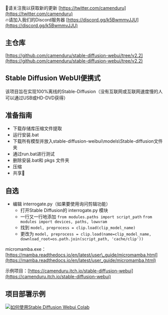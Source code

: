 🐣请关注我以获取新的更新 [https://twitter.com/camenduru](https://twitter.com/camenduru)  
🔥请加入我们的Discord服务器 [https://discord.gg/k5BwmmvJJU](https://discord.gg/k5BwmmvJJU)

## [](https://github.com/camenduru/stable-diffusion-webui-portable#main-repo)主仓库

[https://github.com/camenduru/stable-diffusion-webui/tree/v2.2](https://github.com/camenduru/stable-diffusion-webui/tree/v2.2)

## [](https://github.com/camenduru/stable-diffusion-webui-portable#stable-diffusion-webui-portable)Stable Diffusion WebUI便携式

该项目旨在实现100%离线的Stable-Diffusion（没有互联网或互联网速度慢的人可以通过USB或HD-DVD获得）

## [](https://github.com/camenduru/stable-diffusion-webui-portable#preparation-guide)准备指南

-   下载存储库压缩文件提取
-   运行安装.bat
-   下载所有模型并放入stable-diffusion-weibui\\models\\Stable-diffusion文件夹
-   通过run.bat进行测试
-   删除安装.bat和 pkgs 文件夹
-   压缩
-   共享🎉

## [](https://github.com/camenduru/stable-diffusion-webui-portable#optional)自选

-   编辑 interrogate.py（如果要使用询问剪辑功能）
    -   打开Stable Diffusion的 interrogate.py 模块
    -   一行又一行地添加 `from modules.paths import script_path` `from modules import devices, paths, lowvram`
    -   找到 `model, preprocess = clip.load(clip_model_name)`
    -   更改为 `model, preprocess = clip.load(name=clip_model_name, download_root=os.path.join(script_path, 'cache/clip'))`

micromamba.exe： [https://mamba.readthedocs.io/en/latest/user\_guide/micromamba.html](https://mamba.readthedocs.io/en/latest/user_guide/micromamba.html)

示例项目：[https://camenduru.itch.io/stable-diffusion-webui](https://camenduru.itch.io/stable-diffusion-webui)

## [](https://github.com/camenduru/stable-diffusion-webui-portable#example-project-preparation-youtube-video)项目部署示例

[![如何使用Stable Diffusion Webui Colab](https://camo.githubusercontent.com/c9e71ef834415205dd3215b90034832cad9d1b28cf25c8a5b88c99a94ab2f665/68747470733a2f2f692e696d6775722e636f6d2f5a69334c73586a2e6a7067)](https://www.youtube.com/watch?v=PHZ0VC_Losk)
